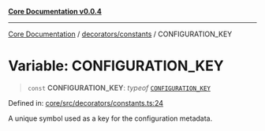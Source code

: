 [**Core Documentation v0.0.4**](../../../README.md)

***

[Core Documentation](../../../modules.md) / [decorators/constants](../README.md) / CONFIGURATION\_KEY

# Variable: CONFIGURATION\_KEY

> `const` **CONFIGURATION\_KEY**: *typeof* [`CONFIGURATION_KEY`](CONFIGURATION_KEY.md)

Defined in: [core/src/decorators/constants.ts:24](https://github.com/stonemjs/core/blob/d2167ff53d508d3a75c05f0cf962180518d3e061/src/decorators/constants.ts#L24)

A unique symbol used as a key for the configuration metadata.
